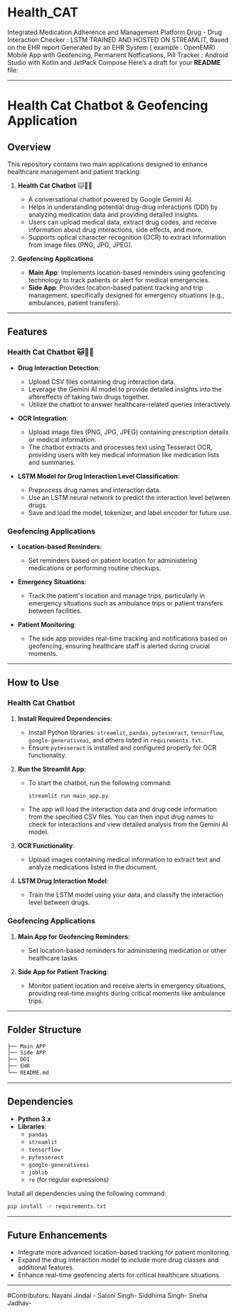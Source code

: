 # Health_CAT
Integrated Medication Adherence and Management Platform 
 Drug - Drug Interaction Checker : LSTM TRAINED AND HOSTED ON STREAMLIT, Based on the EHR report Generated by an EHR System ( example : OpenEMR) 
 Mobile App with Geofencing, Permanent Notfications, Pill Tracker : Android Studio with Kotlin and JetPack Compose
 Here’s a draft for your **README** file:

---

# Health Cat Chatbot & Geofencing Application

## Overview
This repository contains two main applications designed to enhance healthcare management and patient tracking:

1. **Health Cat Chatbot** 🐱🎀🎻
   - A conversational chatbot powered by Google Gemini AI.
   - Helps in understanding potential drug-drug interactions (DDI) by analyzing medication data and providing detailed insights.
   - Users can upload medical data, extract drug codes, and receive information about drug interactions, side effects, and more.
   - Supports optical character recognition (OCR) to extract information from image files (PNG, JPG, JPEG).

2. **Geofencing Applications**
   - **Main App**: Implements location-based reminders using geofencing technology to track patients or alert for medical emergencies.
   - **Side App**: Provides location-based patient tracking and trip management, specifically designed for emergency situations (e.g., ambulances, patient transfers).

---

## Features

### Health Cat Chatbot 🐱🎀🎻
- **Drug Interaction Detection**:
  - Upload CSV files containing drug interaction data.
  - Leverage the Gemini AI model to provide detailed insights into the aftereffects of taking two drugs together.
  - Utilize the chatbot to answer healthcare-related queries interactively.
  
- **OCR Integration**:
  - Upload image files (PNG, JPG, JPEG) containing prescription details or medical information.
  - The chatbot extracts and processes text using Tesseract OCR, providing users with key medical information like medication lists and summaries.
  
- **LSTM Model for Drug Interaction Level Classification**:
  - Preprocess drug names and interaction data.
  - Use an LSTM neural network to predict the interaction level between drugs.
  - Save and load the model, tokenizer, and label encoder for future use.

### Geofencing Applications
- **Location-based Reminders**:
  - Set reminders based on patient location for administering medications or performing routine checkups.
  
- **Emergency Situations**:
  - Track the patient's location and manage trips, particularly in emergency situations such as ambulance trips or patient transfers between facilities.
  
- **Patient Monitoring**:
  - The side app provides real-time tracking and notifications based on geofencing, ensuring healthcare staff is alerted during crucial moments.

---

## How to Use

### Health Cat Chatbot
1. **Install Required Dependencies**:
   - Install Python libraries: `streamlit`, `pandas`, `pytesseract`, `tensorflow`, `google-generativeai`, and others listed in `requirements.txt`.
   - Ensure `pytesseract` is installed and configured properly for OCR functionality.

2. **Run the Streamlit App**:
   - To start the chatbot, run the following command:
     ```bash
     streamlit run main_app.py
     ```
   - The app will load the interaction data and drug code information from the specified CSV files. You can then input drug names to check for interactions and view detailed analysis from the Gemini AI model.

3. **OCR Functionality**:
   - Upload images containing medical information to extract text and analyze medications listed in the document.

4. **LSTM Drug Interaction Model**:
   - Train the LSTM model using your data, and classify the interaction level between drugs.

### Geofencing Applications
1. **Main App for Geofencing Reminders**:
   - Set location-based reminders for administering medication or other healthcare tasks.

2. **Side App for Patient Tracking**:
   - Monitor patient location and receive alerts in emergency situations, providing real-time insights during critical moments like ambulance trips.

---

## Folder Structure

```bash
├── Main APP                
├── Side APP             
├── DDI                   
├── EHR                     
└── README.md                 
```

---

## Dependencies

- **Python 3.x**
- **Libraries**:
  - `pandas`
  - `streamlit`
  - `tensorflow`
  - `pytesseract`
  - `google-generativeai`
  - `joblib`
  - `re` (for regular expressions)
  
Install all dependencies using the following command:

```bash
pip install -r requirements.txt
```

---

## Future Enhancements
- Integrate more advanced location-based tracking for patient monitoring.
- Expand the drug interaction model to include more drug classes and additional features.
- Enhance real-time geofencing alerts for critical healthcare situations.

---
#Contributors:
Nayani Jindal -
Saloni Singh-
Siddhima Singh-
Sneha Jadhav-

 
